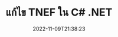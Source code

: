 ---
############################# Static ############################
layout: "auto-gen-editor"
date: 2022-11-09T21:38:23
draft: false
otherformats: doc docx docm dotx xls xlsx xlsm ppt pptx pptm mobi epub html mhtml txt xml eml emlx mbox msg

############################# Head ############################
head_title: "TNEF ผู้แก้ไข — แก้ไข TNEF ใน C# .NET"
head_description: "วิธีแก้ไข TNEF ใน C# .NET โดยใช้โค้ดสองสามบรรทัด ใช้ API การประมวลผลเอกสาร GroupDocs เพื่อแก้ไข อัปเดต และบันทึกรูปแบบไฟล์มากกว่า 30 รูปแบบ"

############################# Header ############################
title: "แก้ไข TNEF ใน C# .NET"
description: "การแก้ไข TNEF ที่มีประสิทธิภาพและมีประสิทธิภาพโดยใช้ GroupDocs.Editor ฝั่งเซิร์ฟเวอร์สำหรับ API ของ C# .NET โดยไม่ต้องใช้ซอฟต์แวร์ใดๆ เช่น Microsoft หรือ Open Office"
bg_image: "https://cms.admin.containerize.com/templates/aspose/App_Themes/V3/images/bg/header1.png"
bg_overlay: false
button:
    enable: true
    icon: "fas fa-arrow-down"
    label: "ดาวน์โหลด ทดลองใช้ฟรี"
    link: "https://downloads.groupdocs.com/editor/net"

############################# SubMenu ############################
submenu:
    enable: true

    left:
        img_alt: "GroupDocs.Editor for .NET"
        image: "https://cms.admin.containerize.com/templates/groupdocs/images/product-logos/90x90-noborder/groupdocs-editor-net.png"
        product: "GroupDocs.Editor"
        platform: ".NET"

    middle:
        button:

            # button loop
            - link: "https://apireference.groupdocs.com/editor/net"
              text: "การอ้างอิง API"

            # button loop
            - link: "https://github.com/groupdocs-editor"
              text: "ตัวอย่างโค้ด"

            # button loop
            - link: "https://products.groupdocs.app/editor/family"
              text: "การสาธิตสด"

            # button loop
            - link: "https://purchase.groupdocs.com/pricing/editor/net"
              text: "ราคา"

    right:
        link_download: "https://downloads.groupdocs.com/editor"
        link_learn: "https://docs.groupdocs.com/editor/net"
        link_buy: "https://purchase.groupdocs.com"

############################# About ############################
about:
    enable: true
    title: "เกี่ยวกับ GroupDocs.Editor for .NET API"
    content: |
        [GroupDocs.Editor for .NET](/th/editor/net/) API เป็นตัวเลือกที่เหมาะสมในการแก้ไขเอกสาร Microsoft Word, Excel, PowerPoint, Open Office และงานนำเสนอ GroupDocs.Editor เป็น API แบบสแตนด์อโลนที่เหมาะสำหรับระบบฝั่งเซิร์ฟเวอร์และระบบแบ็คเอนด์ที่ต้องการประสิทธิภาพสูง ไม่ได้ขึ้นอยู่กับซอฟต์แวร์ใดๆ เช่น Microsoft หรือ Open Office

############################# Steps ############################
steps:
    enable: true
    title_left: "ขั้นตอนในการแก้ไข TNEF ใน C#"
    content_left: |
        [GroupDocs.Editor for .NET](/th/editor/net/) เป็นวิธีที่ง่ายและตรงไปตรงมาสำหรับนักพัฒนาในการแก้ไขไฟล์ TNEF โดยใช้โค้ดสองสามบรรทัด
        * สร้างอินสแตนซ์ของคลาส "Editor" ที่มีเส้นทางไฟล์บังคับหรือไบต์สตรีม แล้วโหลดไฟล์ TNEF
        * สร้างและตั้งค่าอินสแตนซ์คลาส `EmailEditOptions` สำหรับรูปแบบไฟล์ TNEF
        * เรียกใช้เมธอด `Editor.Edit()` และรับเอกสาร TNEF ในรูปแบบ HTML ที่แก้ไขได้อย่างง่ายดายด้วยตัวแก้ไข WYSIWYG ใดๆ
        * เรียกเมธอด `Editor.Save()` และบันทึกไฟล์ TNEF ที่แก้ไขแล้วโดยใช้คลาส `EmailSaveOptions`

        
    title_right: "ความต้องการของระบบ"
    content_right: |
        การแก้ไขเอกสารขั้นพื้นฐานด้วย GroupDocs.Editor for .NET API สามารถทำได้โดยใช้ขั้นตอนง่ายๆ ไม่กี่ขั้นตอน API ของเราได้รับการสนับสนุนบนแพลตฟอร์มและระบบปฏิบัติการหลักทั้งหมด ก่อนดำเนินการโค้ดด้านล่าง โปรดตรวจสอบให้แน่ใจว่าคุณได้ติดตั้งข้อกำหนดเบื้องต้นต่อไปนี้ไว้ในระบบของคุณแล้ว

        * ระบบปฏิบัติการ: Microsoft Windows, Linux, MacOS
        * สภาพแวดล้อมการพัฒนา: Microsoft Visual Studio, Xamarin, MonoDevelop
        * กรอบงาน: .NET Framework, .NET Standard, .NET Core, Mono
        * ดาวน์โหลด GroupDocs.Editor for .NET เวอร์ชันล่าสุดจาก [NuGet](https://www.nuget.org/packages/groupdocs.editor)
        
    code: |        
        ```csharp
        // Load the TNEF file into Editor
        Editor editor = new Editor("source.tnef");

        // Create and adjust the edit options
        EmailEditOptions editOptions = new EmailEditOptions();
        
        // Open input TNEF document for edit — obtain an intermediate document, that can be edited
        EditableDocument beforeEdit = editor.Edit(editOptions);

        // Grab TNEF document content and associated resources from editable document
        string content = beforeEdit.GetEmbeddedHtml();

        // Send the content to WYSIWYG-editor, edit it there, and send edited content back to the server-side
        // This step simulates a such operation
        string updatedContent = content.Replace("project", "Edited project");

        // Grab edited content and resources from WYSIWYG-editor and create a new EditableDocument instance from it
        EditableDocument afterEdit = EditableDocument.FromMarkup(updatedContent, null);

        // Create a save options
        EmailSaveOptions saveOptions = new EmailSaveOptions();

        // Save edited TNEF document to the file
        editor.Save(afterEdit, "edited.tnef", saveOptions);
        ```
        
############################# Demos ############################
demos:
    enable: true
    title: "TNEF การสาธิตสดของบรรณาธิการ"
    content: |
        แก้ไข TNEF ทันทีโดยไปที่เว็บไซต์ [GroupDocs.Editor Live Demos](https://products.groupdocs.app/editor/family)
        การสาธิตสดมีประโยชน์ดังต่อไปนี้
        
############################# More Formats ############################
more_formats:
    enable: true
    title: "บรรณาธิการที่สนับสนุนอื่น ๆ"
    content: |
        คุณยังสามารถแก้ไขรูปแบบไฟล์อื่นๆ ได้อีกด้วย โปรดดูรายการทั้งหมดด้านล่าง


############################# Back to top ###############################
back_to_top:
    enable: true
---